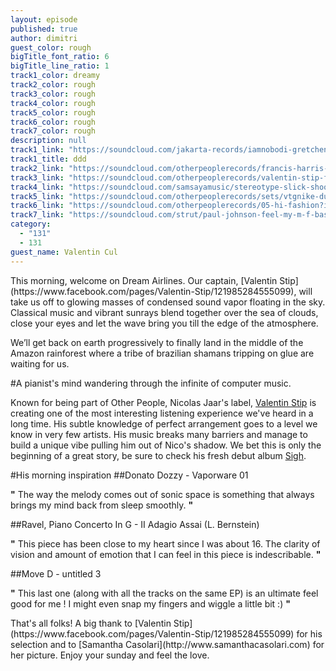 ```yaml
---
layout: episode
published: true
author: dimitri
guest_color: rough
bigTitle_font_ratio: 6
bigTitle_line_ratio: 1
track1_color: dreamy
track2_color: rough
track3_color: rough
track4_color: rough
track5_color: rough
track6_color: rough
track7_color: rough
description: null
track1_link: "https://soundcloud.com/jakarta-records/iamnobodi-gretchen-vinyl-pre"
track1_title: ddd
track2_link: "https://soundcloud.com/otherpeoplerecords/francis-harris-what-she-had"
track3_link: "https://soundcloud.com/otherpeoplerecords/valentin-stip-francis-harris"
track4_link: "https://soundcloud.com/samsayamusic/stereotype-slick-shoota-remix"
track5_link: "https://soundcloud.com/otherpeoplerecords/sets/vtgnike-dubna-lp"
track6_link: "https://soundcloud.com/otherpeoplerecords/05-hi-fashion?in=otherpeoplerecords/sets/vtgnike-dubna-lp"
track7_link: "https://soundcloud.com/strut/paul-johnson-feel-my-m-f-bass"
category: 
  - "131"
  - 131
guest_name: Valentin Cul
---
```


<p id="introduction">
This morning, welcome on Dream Airlines. Our captain, [Valentin Stip](https://www.facebook.com/pages/Valentin-Stip/121985284555099), will take us off to glowing masses of condensed sound vapor floating in the sky. Classical music and vibrant sunrays blend together over the sea of clouds, close your eyes and let the wave bring you till the edge of the atmosphere.

We’ll get back on earth progressively to finally land in the middle of the Amazon rainforest where a tribe of brazilian shamans tripping on glue are waiting for us.
</p>

#A pianist's mind wandering through the infinite of computer music.

Known for being part of Other People, Nicolas Jaar's label, [Valentin Stip](https://www.facebook.com/pages/Valentin-Stip/121985284555099) is creating one of the most interesting listening experience we've heard in a long time. His subtle knowledge of perfect arrangement goes to a level we know in very few artists. His music breaks many barriers and manage to build a unique vibe pulling him out of Nico's shadow. We bet this is only the beginning of a great story, be sure to check his fresh debut album [Sigh](http://boomkat.com/downloads/908587-valentin-stip-sigh).

#His morning inspiration
##Donato Dozzy - Vaporware 01

**"** The way the melody comes out of sonic space is something that always brings my mind back from sleep smoothly. **"**

##Ravel, Piano Concerto In G - II Adagio Assai (L. Bernstein)

**"** This piece has been close to my heart since I was about 16. The clarity of vision and amount of emotion that I can feel in this piece is indescribable. **"**

##Move D - untitled 3

**"** This last one (along with all the tracks on the same EP) is an ultimate feel good for me ! I might even snap my fingers and wiggle a little bit :) **"**

<p id="outroduction">
That's all folks! A big thank to [Valentin Stip](https://www.facebook.com/pages/Valentin-Stip/121985284555099) for his selection and to [Samantha Casolari](http://www.samanthacasolari.com) for her picture. Enjoy your sunday and feel the love.
</p>